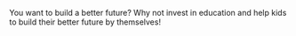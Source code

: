 You want to build a better future? Why not invest in education and help kids to build their better future by themselves!

